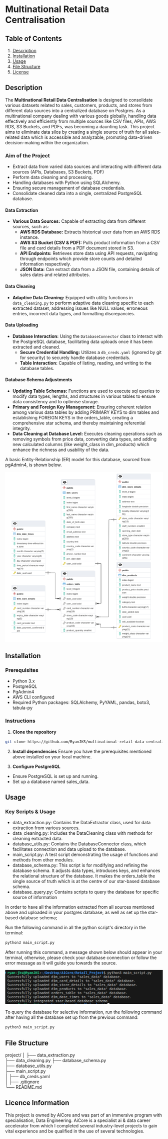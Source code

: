 # Multinational Retail Data Centralisation

## Table of Contents
1. [Description](#description)
2. [Installation](#installation)
3. [Usage](#usage)
4. [File Structure](#file-structure)
5. [License](#license)

## Description
The **Multinational Retail Data Centralisation** is designed to consolidate various datasets related to sales, customers, products, and stores from different data sources into a centralized database on Postgres. As a multinational company dealing with various goods globally, handling data effectively and efficiently from multiple sources like CSV files, APIs, AWS RDS, S3 Buckets, and PDFs, was becoming a daunting task. This project aims to eliminate data silos by creating a single source of truth for all sales-related data which is accessible and analyzable, promoting data-driven decision-making within the organization.

### Aim of the Project
- Extract data from varied data sources and interacting with different data sources (APIs, Databases, S3 Buckets, PDF)
- Perform data cleaning and processing.
- Handling databases with Python using SQLAlchemy.
- Ensuring secure management of database credentials.
- Consolidate cleaned data into a single, centralized PostgreSQL database.

#### Data Extraction
- **Various Data Sources:** Capable of extracting data from different sources, such as:
  - **AWS RDS Database:** Extracts historical user data from an AWS RDS instance.
  - **AWS S3 Bucket (CSV & PDF):** Pulls product information from a CSV file and card details from a PDF document stored in S3.
  - **API Endpoints:** Retrieves store data using API requests, navigating through endpoints which provide store counts and detailed information respectively.
  - **JSON Data:** Can extract data from a JSON file, containing details of sales dates and related attributes.

#### Data Cleaning
- **Adaptive Data Cleaning:** Equipped with utility functions in `data_cleaning.py` to perform adaptive data cleaning specific to each extracted dataset, addressing issues like NULL values, erroneous entries, incorrect data types, and formatting discrepancies.

#### Data Uploading
- **Database Interaction:** Using the `DatabaseConnector` class to interact with the PostgreSQL database, facilitating data uploads once it has been extracted and cleaned.
  - **Secure Credential Handling:** Utilizes a `db_creds.yaml` (ignored by git for security) to securely handle database credentials.
  - **Table Interaction:** Capable of listing, reading, and writing to the database tables.

#### Database Schema Adjustments
- **Updating Table Schemas:** Functions are used to execute sql queries to modify data types, lengths, and structures in various tables to ensure data consistency and to optimise storage.
- **Primary and Foreign Key Management:** Ensuring coherent relation among various data tables by adding PRIMARY KEYS to dim tables and establishing FOREIGN KEYS in the orders_table, creating a comprehensive star schema, and thereby maintaining referential integrity.
- **Data Cleaning at Database Level:** Executes cleaning operations such as removing symbols from price data, converting data types, and adding new calculated columns (like weight_class in dim_products) which enhance the richness and usability of the data.

A basic Entity-Relationship (ER) model for this database, sourced from pgAdmin4, is shown below.

<div align="center">
  <img src="/images/Database_Schema_Relationship.png" alt="Logo">
</div>
  
## Installation
### Prerequisites
- Python 3.x
- PostgreSQL
- PgAdmin4
- AWS CLI configured
- Required Python packages: SQLAlchemy, PyYAML, pandas, boto3, tabula-py

### Instructions
1. **Clone the repository**
```sh
git clone https://github.com/RyanJKS/multinational-retail-data-centralisation.git
```
2. **Install dependencies**
Ensure you have the prerequisites mentioned above installed on your local machine.

3. **Configure PostgreSQL**
- Ensure PostgreSQL is set up and running.
- Set up a database named sales_data.
  
## Usage
### Key Scripts & Usage
- data_extraction.py: Contains the DataExtractor class, used for data extraction from various sources.
- data_cleaning.py: Includes the DataCleaning class with methods for cleaning extracted data.
- database_utils.py: Contains the DatabaseConnector class, which facilitates connection and data upload to the database.
- main_script.py: A test script demonstrating the usage of functions and methods from other modules.
- database_schema.py: This script is for modifying and refining the database schema. It adjusts data types, introduces keys, and enhances the relational structure of the database. It makes the orders_table the single source of truth which is at the centre of our star-based database schema.
- database_query.py: Contains scripts to query the database for specific source of information

In order to have all the information extracted from all sources mentioned above and uploaded in your postgres database, as well as set up the star-based database schema;

Run the following command in all the python script's directory in the terminal: 
```sh
python3 main_script.py
```
After running this command, a message shown below should appear in your terminal, otherwise, please check your database connection or follow the error message as it will guide you towards the source.

<div align="center">
  <img src="/images/main_script_output.png" alt="Main_Script_Output">
</div>

To query the database for selective information, run the following command after having all the database set up from the previous command:
```sh
python3 main_script.py
```

## File Structure
project/
│
├── data_extraction.py    
├── data_cleaning.py
├── database_schema.py      
├── database_utils.py     
├── main_script.py      
│
├── db_creds.yaml         
│
├── .gitignore               
└── README.md  
    

## Licence Information
This project is owned by AiCore and was part of an immersive program with specialisation, Data Engineering. AiCore is a specialist ai & data career accelerator from which I completed several industry-level projects to gain vital experience and be qualified in the use of several technologies.